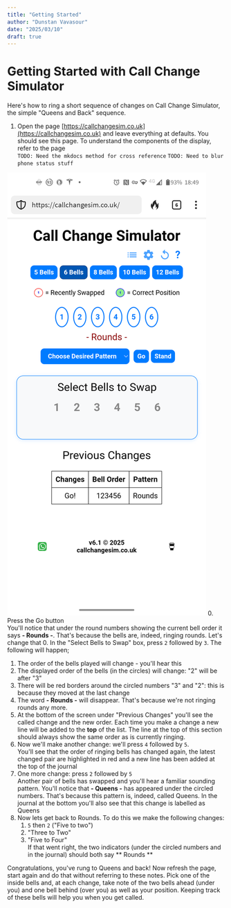 ```yaml
---
title: "Getting Started"
author: "Dunstan Vavasour"
date: "2025/03/10"
draft: true
---
```


# Getting Started with Call Change Simulator

Here's how to ring a short sequence of changes on Call Change Simulator, the simple "Queens and Back" sequence.

1. Open the page [https://callchangesim.co.uk](https://callchangesim.co.uk) and leave everything at defaults. You should see this page. To understand the components of the display, refer to the page  
`TODO: Need the mkdocs method for cross reference`
`TODO: Need to blur phone status stuff`

![Alt: Image of Front Page of Call Change Simulator](../png/1-Start_Screen.png)
0. Press the Go button  
    You'll notice that under the round numbers showing the current bell order it says **- Rounds -**. That's because the bells are, indeed, ringing rounds. Let's change that
0. In the "Select Bells to Swap" box, press `2` followed by `3`. The following will happen;
   1. The order of the bells played will change - you'll hear this
   0. The displayed order of the bells (in the circles) will change: "2" will be after "3"
   0. There will be red borders around the circled numbers "3" and "2": this is because they moved at the last change
   0. The word **- Rounds -** will disappear. That's because we're not ringing rounds any more.
   0. At the bottom of the screen under "Previous Changes" you'll see the called change and the new order. Each time you make a change a new line will be added to the **top** of the list. The line at the top of this section should always show the same order as is currently ringing.
0. Now we'll make another change: we'll press `4` followed by `5`.  
    You'll see that the order of ringing bells has changed again, the latest changed pair are highlighted in red and a new line has been added at the top of the journal
0. One more change: press `2` followed by `5`  
    Another pair of bells has swapped and you'll hear a familiar sounding pattern. You'll notice that **- Queens -** has appeared under the circled numbers. That's because this pattern is, indeed, called Queens. In the journal at the bottom you'll also see that this change is labelled as Queens
0. Now lets get back to Rounds. To do this we make the following changes:
   1. `5` then `2` ("Five to two")
   0. "Three to Two"
   0. "Five to Four"  
     If that went right, the two indicators (under the circled numbers and in the journal) should both say ** Rounds **

Congratulations, you've rung to Queens and back! Now refresh the page, start again and do that without referring to these notes. Pick one of the inside bells and, at each change, take note of the two bells ahead (under you) and one bell behind (over you) as well as your position. Keeping track of these bells will help you when you get called.

